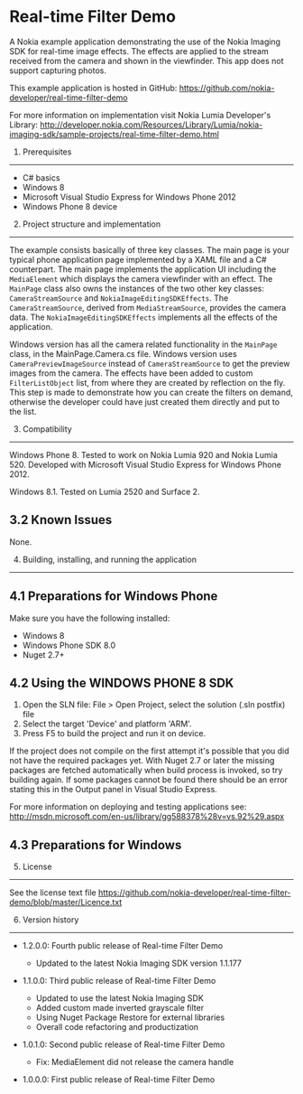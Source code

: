 Real-time Filter Demo
=====================

A Nokia example application demonstrating the use of the Nokia Imaging SDK for
real-time image effects. The effects are applied to the stream received from the
camera and shown in the viewfinder. This app does not support capturing photos. 

This example application is hosted in GitHub:
https://github.com/nokia-developer/real-time-filter-demo

For more information on implementation visit Nokia Lumia Developer's Library:
http://developer.nokia.com/Resources/Library/Lumia/nokia-imaging-sdk/sample-projects/real-time-filter-demo.html


1. Prerequisites
-------------------------------------------------------------------------------

* C# basics
* Windows 8
* Microsoft Visual Studio Express for Windows Phone 2012
* Windows Phone 8 device


2. Project structure and implementation
-------------------------------------------------------------------------------

The example consists basically of three key classes. The main page is your
typical phone application page implemented by a XAML file and a C# counterpart.
The main page implements the application UI including the `MediaElement` which
displays the camera viewfinder with an effect. The `MainPage` class also owns
the instances of the two other key classes: `CameraStreamSource` and
`NokiaImageEditingSDKEffects`. The `CameraStreamSource`, derived from
`MediaStreamSource`, provides the camera data. The `NokiaImageEditingSDKEffects`
implements all the effects of the application. 

Windows version has all the camera related functionality in the `MainPage` class, 
in the MainPage.Camera.cs file. Windows version uses `CameraPreviewImageSource` 
instead of `CameraStreamSource` to get the preview images from the camera. The
effects have been added to custom `FilterListObject` list, from where they are 
created by reflection on the fly. This step is made to demonstrate how you can
create the filters on demand, otherwise the developer could have just created 
them directly and put to the list.


3. Compatibility
-------------------------------------------------------------------------------

Windows Phone 8. Tested to work on Nokia Lumia 920 and Nokia Lumia 520.
Developed with Microsoft Visual Studio Express for Windows Phone 2012.

Windows 8.1. Tested on Lumia 2520 and Surface 2.


3.2 Known Issues
----------------

None.


4. Building, installing, and running the application
-------------------------------------------------------------------------------

4.1 Preparations for Windows Phone
----------------------------------

Make sure you have the following installed:

* Windows 8
* Windows Phone SDK 8.0
* Nuget 2.7+

4.2 Using the WINDOWS PHONE 8 SDK
---------------------------------

1. Open the SLN file:
   File > Open Project, select the solution (.sln postfix) file
2. Select the target 'Device' and platform 'ARM'.
3. Press F5 to build the project and run it on device.

If the project does not compile on the first attempt it's possible that you
did not have the required packages yet. With Nuget 2.7 or later the missing
packages are fetched automatically when build process is invoked, so try
building again. If some packages cannot be found there should be an
error stating this in the Output panel in Visual Studio Express.

For more information on deploying and testing applications see:
http://msdn.microsoft.com/en-us/library/gg588378%28v=vs.92%29.aspx

4.3 Preparations for Windows
----------------------------



5. License
-------------------------------------------------------------------------------

See the license text file
https://github.com/nokia-developer/real-time-filter-demo/blob/master/Licence.txt


6. Version history
-------------------------------------------------------------------------------

* 1.2.0.0: Fourth public release of Real-time Filter Demo
  - Updated to the latest Nokia Imaging SDK version 1.1.177

* 1.1.0.0: Third public release of Real-time Filter Demo
  - Updated to use the latest Nokia Imaging SDK
  - Added custom made inverted grayscale filter
  - Using Nuget Package Restore for external libraries
  - Overall code refactoring and productization

* 1.0.1.0: Second public release of Real-time Filter Demo
  - Fix: MediaElement did not release the camera handle
  
* 1.0.0.0: First public release of Real-time Filter Demo
